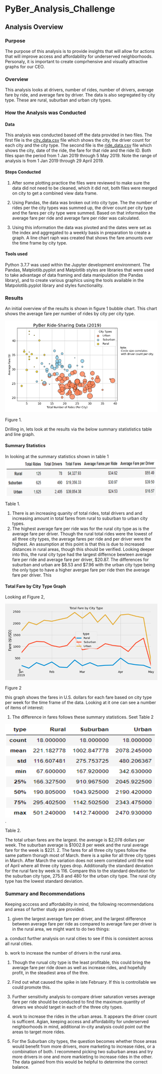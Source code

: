 # PyBer_Analysis_Challenge

## Analysis Overview

### Purpose
The purpose of this analysis is to provide insights that will allow for actions that will improve access and affordability for underserved neighborhoods. Personaly,
it is important to create comprhensive and visually attractive graphs for our CEO.

### Overview
This analysis looks at drivers, number of rides, number of drivers, average fare by ride, and average fare by driver. The data is also segregated by city type. These are rural, suburban and urban city types.

### How the Analysis was Conducted
#### Data
This analysis was conducted based off the data provided in two files. The first file is the [city_data.csv](Resources/city_data.csv) file which shows the city, the driver count for each city and the city type.
The second file is the [ride_data.csv](Resources/ride_data.csv) file which shows the city, date of the ride, the fare for that ride and the ride ID. Both files span the period from 1 Jan 2019 through 5 May 2019. Note the range of analysis is from 1 Jan 2019 through 29 April 2019.

#### Steps Conducted
1. After some plotting practice the files were reviewed to make sure the data did not need to be cleaned, which it did not, both files were merged on city to get a combined view data frame.

2. Using Pandas, the data was broken out into city type. The the number of rides per the city types was summed up, the driver count per city type and the fares per city type were
summed. Based on that information the average fare per ride and average fare per rider was calculated.  
3. Using this information the data was pivoted and the dates were set as the index and aggregated to a weekly basis in preparation to create a graph. A line chart raph was created that shows the fare amounts over the time frame by city type.
#### Tools used
Python 3.7.7 was used within the Jupyter development environment. The Pandas, Matplotlib.pyplot and Matplotlib styles are libraries that were used to take advantage of data framing
 and data manipulation (the Pandas library), and to create various graphics using the tools available in the Matpolotlib.pyplot library and styles functionality.  

### Results
An initial overview of the results is shown in figure 1 bubble chart. This chart shows the average fare per number of rides by city per city type.

![](analysis/PyBer_bubble_chart.png)

Figure 1.

Drilling in, lets look at the results via the below summary statististics table and line graph.
#### Summary Statistics
In looking at the summary statistics shown in table 1 ![](analysis/PyBer_summary_statistics.png)

Table 1.

1. There is an increasing quanity of total rides, total drivers and and increasing amount in total fares from rural to suburban to urban city types.
2. The highest average fare per ride was for the rural city type as is the average fare per driver. Though the rural total rides were the lowest of all three city types, the average fares per ride and per driver were the highest.
An assumption at this point is that this is due to increased distances in rural areas, though this should be verified.
Looking deeper into this, the rural city type had the largest differnce bewteen average fare per ride and average fare per driver, $20.87. The differences for suburban and urban are $8.53 and $7.96
with the urban city type being the only type to have a higher avergae fare per ride then the average fare per driver. This 

#### Total Fare by City Type Graph
Looking at Figure 2,

![](./analysis/PyBer_fare_summary.png)

Figure 2

this graph shows the fares in U.S. dollars for each fare  based on city type per week for the time frame of the data. Looking at it one can see a number of items of interest:
1. The difference in fares follows these summary statistices. Seet Table 2

![](analysis/PyBer_other_statistics.png).

Table 2.

The total urban fares are the largest. the average is $2,078 dollars per week. The suburban average is $1002.8 per week and the rural average fare for the week is $221.
2. The fares for all three city types follow the same pattern thorugh most of March. there is a spike for all three city types in March. After March the variation does not seem correlated until the end of April where all three city types drop.
Additionally the standard deviation for the rural fare by week is 116. Compare this to the standard devitation for the suburban city type, 275.8 and 480 for the urban city type. The rural city type has the lowest standard deviation.

### Summary and Recommendations
Keeping acccess and affordability in mind, the following recommendations and areas of further study are provided.
1. given the largest average fare per driver, and the largest difference between average fare per ride as compared to average fare per driver is in the rural area, we might want to do two things:

  a. conduct further analysis on rural cities to see if this is consistent across all rural cities.

  b. work to increase the number of drivers in the rural area.

1. Though the rurual city type is the least profitable, this could bring the average fare per ride down as well as increase rides, and hopefully profit, in the steadiest area of the thre.

2. Find out what caused the spike in late February. If this is controllable we could promote this.

3. Further sensitivity analysis to compare driver saturation verses average fare per ride should be conducted to find the maximum quantity of drivers we should target in each of the three city types.

4. work to increase the rides in the urban areas. It appears the driver count is sufficent. Agian, keeping access and affordability for underserved neighborhoods in mind, additional in-city analysis could point out the areas to target more rides.

5. For the Suburban city types, the question becomes whether those areas would benefit from more drivers, more marketing to increase rides, or a combination of both. I recommend picking two suburban areas and
try more drivers in one and more markieting to increase rides in the other. The data gained from this would be helpful to determine the correct balance.
